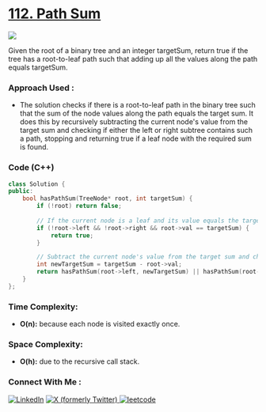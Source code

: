 # [112. Path Sum](https://leetcode.com/problems/path-sum/)

![](https://badgen.net/badge/Level/Easy/green)

Given the root of a binary tree and an integer targetSum, return true if the tree has a root-to-leaf path such that adding up all the values along the path equals targetSum.

### Approach Used :

-   The solution checks if there is a root-to-leaf path in the binary tree such that the sum of the node values along the path equals the target sum. It does this by recursively subtracting the current node's value from the target sum and checking if either the left or right subtree contains such a path, stopping and returning true if a leaf node with the required sum is found.

### Code (C++)

```cpp
class Solution {
public:
    bool hasPathSum(TreeNode* root, int targetSum) {
        if (!root) return false;  
        
        // If the current node is a leaf and its value equals the target sum, return true.
        if (!root->left && !root->right && root->val == targetSum) {
            return true;
        }

        // Subtract the current node's value from the target sum and check both subtrees.
        int newTargetSum = targetSum - root->val;
        return hasPathSum(root->left, newTargetSum) || hasPathSum(root->right, newTargetSum);
    }
};
```

### Time Complexity:
- **O(n):** because each node is visited exactly once.

### Space Complexity:
- **O(h):**  due to the recursive call stack. 

### Connect With Me : 

<a href="https://www.linkedin.com/in/shivam-ray-b4306524a/" target="_blank"><img src="https://img.shields.io/badge/LinkedIn-0077B5?style=for-the-badge&logo=linkedin&logoColor=white" alt="LinkedIn"></a>
<a href="https://x.com/rai_shivam11/" target="_blank"><img src="https://img.shields.io/badge/Twitter-1DA1F2?style=for-the-badge&logo=twitter&logoColor=white" alt="X (formerly Twitter)">
</a>
<a href="https://leetcode.com/u/shrunited0702/" target="_blank"><img src="https://img.shields.io/badge/LeetCode-000000?style=for-the-badge&logo=LeetCode&logoColor=#d16c06" alt="leetcode">
</a>